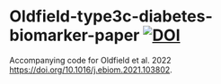 # Oldfield-type3c-diabetes-biomarker-paper [![DOI](https://zenodo.org/badge/DOI/10.5281/zenodo.5764055.svg)](https://doi.org/10.5281/zenodo.5764055)





Accompanying code for Oldfield et al. 2022 https://doi.org/10.1016/j.ebiom.2021.103802.
